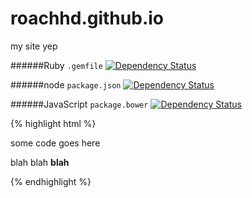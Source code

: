 roachhd.github.io
=================

my site
 yep

######Ruby `.gemfile`
[![Dependency Status](https://www.versioneye.com/user/projects/545c994c9245899664000004/badge.svg?style=flat)](https://www.versioneye.com/user/projects/545c994c9245899664000004)

######node `package.json`
[![Dependency Status](https://www.versioneye.com/user/projects/545c99549245896460000006/badge.svg?style=flat)](https://www.versioneye.com/user/projects/545c99549245896460000006)


######JavaScript `package.bower`
[![Dependency Status](https://www.versioneye.com/user/projects/545c9951924589e503000003/badge.svg?style=flat)](https://www.versioneye.com/user/projects/545c9951924589e503000003)




{% highlight html %}
<html> 
   <head>some code goes here</head>
    <p> 
        blah blah <b>blah</b>
    </p>
</html>
{% endhighlight %}
